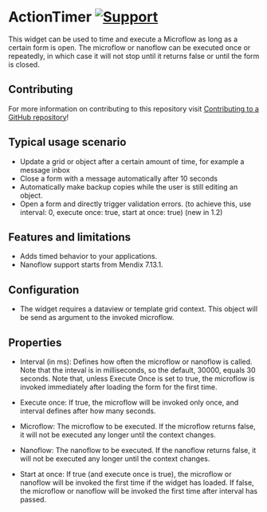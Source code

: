 # ActionTimer [![Support](https://img.shields.io/badge/Mendix%20Support%3A-Platform-green.svg)](https://docs.mendix.com/community/app-store/app-store-content-support)

This widget can be used to time and execute a Microflow as long as a certain form is open. The microflow or nanoflow can be executed once or repeatedly, in which case it will not stop until it returns false or until the form is closed.

## Contributing

For more information on contributing to this repository visit [Contributing to a GitHub repository](https://world.mendix.com/display/howto50/Contributing+to+a+GitHub+repository)!

## Typical usage scenario

* Update a grid or object after a certain amount of time, for example a message inbox
* Close a form with a message automatically after 10 seconds
* Automatically make backup copies while the user is still editing an object.
* Open a form and directly trigger validation errors. (to achieve this, use interval: 0, execute once: true, start at once: true) (new in 1.2)

## Features and limitations

* Adds timed behavior to your applications.
* Nanoflow support starts from Mendix 7.13.1.

## Configuration

* The widget requires a dataview or template grid context. This object will be send as argument to the invoked microflow.

## Properties

* Interval (in ms): Defines how often the microflow or nanoflow is called. Note that the inteval is in milliseconds, so the default, 30000, equals 30 seconds. Note that, unless Execute Once is set to true, the microflow is invoked immediately after loading the form for the first time.
* Execute once: If true, the microflow will be invoked only once, and interval defines after how many seconds.

* Microflow: The microflow to be executed. If the microflow returns false, it will not be executed any longer until the context changes.
* Nanoflow: The nanoflow to be executed. If the nanoflow returns false, it will not be executed any longer until the context changes.
* Start at once: If true (and execute once is true), the microflow or nanoflow will be invoked the first time if the widget has loaded. If false, the microflow or nanoflow will be invoked the first time after interval has passed.
